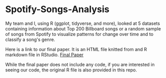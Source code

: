 # Spotify-Songs-Analysis
My team and I, using R (ggplot, tidyverse, and more), looked at 5 datasets containing information about Top 200 Billboard songs or a random sample of songs from Spotify to visualize patterns for change over time and to classify a song's genre.

Here is a link to our final paper. It is an HTML file knitted from and R markdown file in RStudio.
[Final Paper](https://rpubs.com/pmish0/1133518)

While the final paper does not include any code, if you are interested in seeing our code, the original R file is also provided in this repo.
